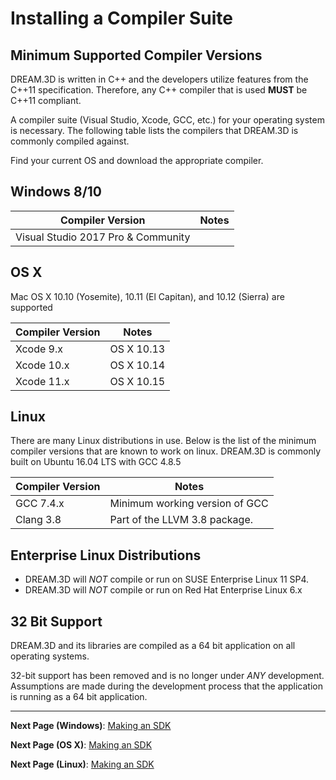 # Installing a Compiler Suite #

## Minimum Supported Compiler Versions ##

DREAM.3D is written in C\++ and the developers utilize features from the C\+\+11 specification.
Therefore, any C\+\+ compiler that is used **MUST** be C\+\+11 compliant.

A compiler suite (Visual Studio, Xcode, GCC, etc.) for your operating system is necessary.
The following table lists the compilers that DREAM.3D is commonly compiled against.

Find your current OS and download the appropriate compiler.

## Windows 8/10 ##

| Compiler Version | Notes |
| ---------------- | ----- |
| Visual Studio 2017 Pro & Community |  |

## OS X ##

Mac OS X 10.10 (Yosemite), 10.11 (El Capitan), and 10.12 (Sierra) are supported

| Compiler Version | Notes |
| ---------------- | ----- |
| Xcode 9.x | OS X 10.13 |
| Xcode 10.x | OS X 10.14 |
| Xcode 11.x | OS X 10.15 |

## Linux ##

There are many Linux distributions in use. Below is the list of the minimum compiler versions that are known to work on linux. DREAM.3D is commonly built on Ubuntu 16.04 LTS with GCC 4.8.5

| Compiler Version | Notes |
| ---------------- | ----- |
| GCC 7.4.x | Minimum working version of GCC |
| Clang 3.8 | Part of the LLVM 3.8 package. |

## Enterprise Linux Distributions ##

+ DREAM.3D will *NOT* compile or run on SUSE Enterprise Linux 11 SP4.
+ DREAM.3D will *NOT* compile or run on Red Hat Enterprise Linux 6.x

## 32 Bit Support ##

DREAM.3D and its libraries are compiled as a 64 bit application on all operating systems.

32-bit support has been removed and is no longer under *ANY* development. Assumptions are made during the development process that the application is running as a 64 bit application.

---
**Next Page (Windows)**: <a href="https://github.com/bluequartzsoftware/DREAM3DSuperbuild/blob/develop/docs/Making_an_SDK_Windows.md">Making an SDK</a>

**Next Page (OS X)**: <a href="https://github.com/bluequartzsoftware/DREAM3DSuperbuild/blob/develop/docs/Making_an_SDK_OSX.md">Making an SDK</a>

**Next Page (Linux)**: <a href="https://github.com/bluequartzsoftware/DREAM3DSuperbuild/blob/develop/docs/Making_an_SDK_Linux.md">Making an SDK</a>